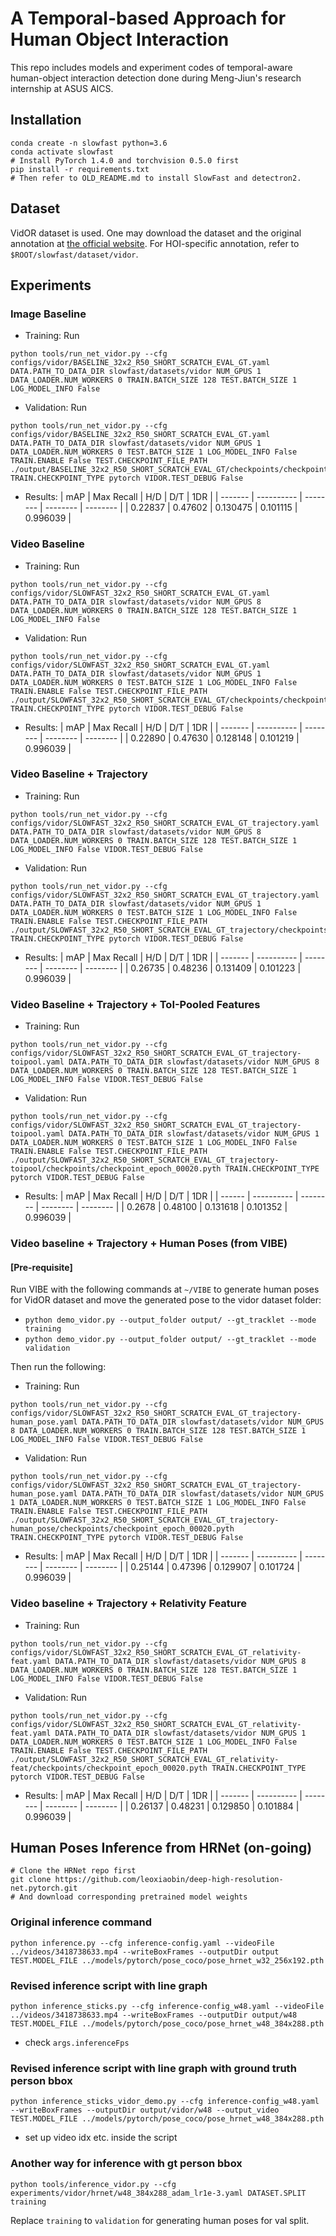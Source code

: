 # A Temporal-based Approach for Human Object Interaction

This repo includes models and experiment codes of temporal-aware human-object interaction detection done during Meng-Jiun's research internship at ASUS AICS.

## Installation
```
conda create -n slowfast python=3.6
conda activate slowfast
# Install PyTorch 1.4.0 and torchvision 0.5.0 first
pip install -r requirements.txt
# Then refer to OLD_README.md to install SlowFast and detectron2.
```

## Dataset
VidOR dataset is used. One may download the dataset and the original annotation at [the official website](https://xdshang.github.io/docs/vidor.html). For HOI-specific annotation, refer to `$ROOT/slowfast/dataset/vidor`.

## Experiments

### Image Baseline
- Training: Run 
```
python tools/run_net_vidor.py --cfg configs/vidor/BASELINE_32x2_R50_SHORT_SCRATCH_EVAL_GT.yaml DATA.PATH_TO_DATA_DIR slowfast/datasets/vidor NUM_GPUS 1 DATA_LOADER.NUM_WORKERS 0 TRAIN.BATCH_SIZE 128 TEST.BATCH_SIZE 1 LOG_MODEL_INFO False
```
- Validation: Run 
```
python tools/run_net_vidor.py --cfg configs/vidor/BASELINE_32x2_R50_SHORT_SCRATCH_EVAL_GT.yaml DATA.PATH_TO_DATA_DIR slowfast/datasets/vidor NUM_GPUS 1 DATA_LOADER.NUM_WORKERS 0 TEST.BATCH_SIZE 1 LOG_MODEL_INFO False TRAIN.ENABLE False TEST.CHECKPOINT_FILE_PATH ./output/BASELINE_32x2_R50_SHORT_SCRATCH_EVAL_GT/checkpoints/checkpoint_epoch_00020.pyth TRAIN.CHECKPOINT_TYPE pytorch VIDOR.TEST_DEBUG False
```
- Results: 
| mAP     | Max Recall | H/D      | D/T      | 1DR      |
| ------- | ---------- | -------- | -------- | -------- |
| 0.22837 | 0.47602    | 0.130475 | 0.101115 | 0.996039 |

### Video Baseline
- Training: Run 
```
python tools/run_net_vidor.py --cfg configs/vidor/SLOWFAST_32x2_R50_SHORT_SCRATCH_EVAL_GT.yaml DATA.PATH_TO_DATA_DIR slowfast/datasets/vidor NUM_GPUS 8 DATA_LOADER.NUM_WORKERS 0 TRAIN.BATCH_SIZE 128 TEST.BATCH_SIZE 1 LOG_MODEL_INFO False
```
- Validation: Run 
```
python tools/run_net_vidor.py --cfg configs/vidor/SLOWFAST_32x2_R50_SHORT_SCRATCH_EVAL_GT.yaml DATA.PATH_TO_DATA_DIR slowfast/datasets/vidor NUM_GPUS 1 DATA_LOADER.NUM_WORKERS 0 TEST.BATCH_SIZE 1 LOG_MODEL_INFO False TRAIN.ENABLE False TEST.CHECKPOINT_FILE_PATH ./output/SLOWFAST_32x2_R50_SHORT_SCRATCH_EVAL_GT/checkpoints/checkpoint_epoch_00020.pyth TRAIN.CHECKPOINT_TYPE pytorch VIDOR.TEST_DEBUG False
```
- Results: 
| mAP     | Max Recall | H/D      | D/T      | 1DR      |
| ------- | ---------- | -------- | -------- | -------- |
| 0.22890 | 0.47630    | 0.128148 | 0.101219 | 0.996039 |

### Video Baseline + Trajectory
- Training: Run 
```
python tools/run_net_vidor.py --cfg configs/vidor/SLOWFAST_32x2_R50_SHORT_SCRATCH_EVAL_GT_trajectory.yaml DATA.PATH_TO_DATA_DIR slowfast/datasets/vidor NUM_GPUS 8 DATA_LOADER.NUM_WORKERS 0 TRAIN.BATCH_SIZE 128 TEST.BATCH_SIZE 1 LOG_MODEL_INFO False VIDOR.TEST_DEBUG False
```
- Validation: Run 
```
python tools/run_net_vidor.py --cfg configs/vidor/SLOWFAST_32x2_R50_SHORT_SCRATCH_EVAL_GT_trajectory.yaml DATA.PATH_TO_DATA_DIR slowfast/datasets/vidor NUM_GPUS 1 DATA_LOADER.NUM_WORKERS 0 TEST.BATCH_SIZE 1 LOG_MODEL_INFO False TRAIN.ENABLE False TEST.CHECKPOINT_FILE_PATH ./output/SLOWFAST_32x2_R50_SHORT_SCRATCH_EVAL_GT_trajectory/checkpoints/checkpoint_epoch_00020.pyth TRAIN.CHECKPOINT_TYPE pytorch VIDOR.TEST_DEBUG False
```
- Results: 
| mAP     | Max Recall | H/D      | D/T      | 1DR      |
| ------- | ---------- | -------- | -------- | -------- |
| 0.26735 | 0.48236    | 0.131409 | 0.101223 | 0.996039 |

### Video Baseline + Trajectory + ToI-Pooled Features
- Training: Run 
```
python tools/run_net_vidor.py --cfg configs/vidor/SLOWFAST_32x2_R50_SHORT_SCRATCH_EVAL_GT_trajectory-toipool.yaml DATA.PATH_TO_DATA_DIR slowfast/datasets/vidor NUM_GPUS 8 DATA_LOADER.NUM_WORKERS 0 TRAIN.BATCH_SIZE 128 TEST.BATCH_SIZE 1 LOG_MODEL_INFO False VIDOR.TEST_DEBUG False
```
- Validation: Run 
```
python tools/run_net_vidor.py --cfg configs/vidor/SLOWFAST_32x2_R50_SHORT_SCRATCH_EVAL_GT_trajectory-toipool.yaml DATA.PATH_TO_DATA_DIR slowfast/datasets/vidor NUM_GPUS 1 DATA_LOADER.NUM_WORKERS 0 TEST.BATCH_SIZE 1 LOG_MODEL_INFO False TRAIN.ENABLE False TEST.CHECKPOINT_FILE_PATH ./output/SLOWFAST_32x2_R50_SHORT_SCRATCH_EVAL_GT_trajectory-toipool/checkpoints/checkpoint_epoch_00020.pyth TRAIN.CHECKPOINT_TYPE pytorch VIDOR.TEST_DEBUG False
```
- Results: 
| mAP    | Max Recall | H/D      | D/T      | 1DR      |
| ------ | ---------- | -------- | -------- | -------- |
| 0.2678 | 0.48100    | 0.131618 | 0.101352 | 0.996039 |

### Video baseline + Trajectory + Human Poses (from VIBE)
#### [Pre-requisite]
Run VIBE with the following commands at `~/VIBE` to generate human poses for VidOR dataset and move the generated pose to the vidor dataset folder:
- `python demo_vidor.py --output_folder output/ --gt_tracklet --mode training`
- `python demo_vidor.py --output_folder output/ --gt_tracklet --mode validation`

Then run the following:
- Training: Run 
```
python tools/run_net_vidor.py --cfg configs/vidor/SLOWFAST_32x2_R50_SHORT_SCRATCH_EVAL_GT_trajectory-human_pose.yaml DATA.PATH_TO_DATA_DIR slowfast/datasets/vidor NUM_GPUS 8 DATA_LOADER.NUM_WORKERS 0 TRAIN.BATCH_SIZE 128 TEST.BATCH_SIZE 1 LOG_MODEL_INFO False VIDOR.TEST_DEBUG False
```
- Validation: Run 
```
python tools/run_net_vidor.py --cfg configs/vidor/SLOWFAST_32x2_R50_SHORT_SCRATCH_EVAL_GT_trajectory-human_pose.yaml DATA.PATH_TO_DATA_DIR slowfast/datasets/vidor NUM_GPUS 1 DATA_LOADER.NUM_WORKERS 0 TEST.BATCH_SIZE 1 LOG_MODEL_INFO False TRAIN.ENABLE False TEST.CHECKPOINT_FILE_PATH ./output/SLOWFAST_32x2_R50_SHORT_SCRATCH_EVAL_GT_trajectory-human_pose/checkpoints/checkpoint_epoch_00020.pyth TRAIN.CHECKPOINT_TYPE pytorch VIDOR.TEST_DEBUG False
```
- Results: 
| mAP     | Max Recall | H/D      | D/T      | 1DR      |
| ------- | ---------- | -------- | -------- | -------- |
| 0.25144 | 0.47396    | 0.129907 | 0.101724 | 0.996039 |

### Video baseline + Trajectory + Relativity Feature
- Training: Run 
```
python tools/run_net_vidor.py --cfg configs/vidor/SLOWFAST_32x2_R50_SHORT_SCRATCH_EVAL_GT_relativity-feat.yaml DATA.PATH_TO_DATA_DIR slowfast/datasets/vidor NUM_GPUS 8 DATA_LOADER.NUM_WORKERS 0 TRAIN.BATCH_SIZE 128 TEST.BATCH_SIZE 1 LOG_MODEL_INFO False VIDOR.TEST_DEBUG False
```
- Validation: Run 
```
python tools/run_net_vidor.py --cfg configs/vidor/SLOWFAST_32x2_R50_SHORT_SCRATCH_EVAL_GT_relativity-feat.yaml DATA.PATH_TO_DATA_DIR slowfast/datasets/vidor NUM_GPUS 1 DATA_LOADER.NUM_WORKERS 0 TEST.BATCH_SIZE 1 LOG_MODEL_INFO False TRAIN.ENABLE False TEST.CHECKPOINT_FILE_PATH ./output/SLOWFAST_32x2_R50_SHORT_SCRATCH_EVAL_GT_relativity-feat/checkpoints/checkpoint_epoch_00020.pyth TRAIN.CHECKPOINT_TYPE pytorch VIDOR.TEST_DEBUG False
```
- Results: 
| mAP     | Max Recall | H/D      | D/T      | 1DR      |
| ------- | ---------- | -------- | -------- | -------- |
| 0.26137 | 0.48231    | 0.129850 | 0.101884 | 0.996039 |

## Human Poses Inference from HRNet (on-going)
```
# Clone the HRNet repo first
git clone https://github.com/leoxiaobin/deep-high-resolution-net.pytorch.git
# And download corresponding pretrained model weights
```
### Original inference command
```
python inference.py --cfg inference-config.yaml --videoFile ../videos/3418738633.mp4 --writeBoxFrames --outputDir output TEST.MODEL_FILE ../models/pytorch/pose_coco/pose_hrnet_w32_256x192.pth
```
### Revised inference script with line graph
```
python inference_sticks.py --cfg inference-config_w48.yaml --videoFile ../videos/3418738633.mp4 --writeBoxFrames --outputDir output/w48 TEST.MODEL_FILE ../models/pytorch/pose_coco/pose_hrnet_w48_384x288.pth
```
- check `args.inferenceFps`
### Revised inference script with line graph with ground truth person bbox
```
python inference_sticks_vidor_demo.py --cfg inference-config_w48.yaml --writeBoxFrames --outputDir output/vidor/w48 --output_video TEST.MODEL_FILE ../models/pytorch/pose_coco/pose_hrnet_w48_384x288.pth
```
- set up video idx etc. inside the script
### Another way for inference with gt person bbox
```
python tools/inference_vidor.py --cfg experiments/vidor/hrnet/w48_384x288_adam_lr1e-3.yaml DATASET.SPLIT training
```
Replace `training` to `validation` for generating human poses for val split.